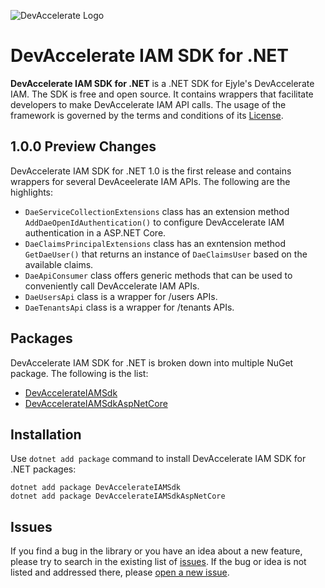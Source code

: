 ![DevAccelerate Logo](https://github.com/ejyle/devaccelerate-dotnet/blob/dev/assets/da_logo_sm.png?raw=true)
# DevAccelerate IAM SDK for .NET
**DevAccelerate IAM SDK for .NET** is a .NET SDK for Ejyle's DevAccelerate IAM. The SDK is free and open source. It contains wrappers that facilitate developers to make DevAccelerate IAM API calls. The usage of the framework is governed by the terms and conditions of its [License](https://github.com/ejyle/devaccelerate-iam-dotnet-sdk/blob/master/LICENSE).
## 1.0.0 Preview Changes
DevAccelerate IAM SDK for .NET 1.0 is the first release and contains wrappers for several DevAceelerate IAM APIs. The following are the highlights:
* ```DaeServiceCollectionExtensions``` class has an extension method ```AddDaeOpenIdAuthentication()``` to configure DevAccelerate IAM authentication in a ASP.NET Core.
* ```DaeClaimsPrincipalExtensions``` class has an exntension method ```GetDaeUser()``` that returns an instance of ```DaeClaimsUser``` based on the available claims.
* ```DaeApiConsumer``` class offers generic methods that can be used to conveniently call DevAccelerate IAM APIs.
* ```DaeUsersApi``` class is a wrapper for /users APIs.
* ```DaeTenantsApi``` class is a wrapper for /tenants APIs.
## Packages
DevAccelerate IAM SDK for .NET is broken down into multiple NuGet package. The following is the list:
* [DevAccelerateIAMSdk](https://www.nuget.org/packages/DevAccelerateIAMSdk)
* [DevAccelerateIAMSdkAspNetCore](https://www.nuget.org/packages/DevAccelerateIAMSdkAspNetCore)
## Installation
Use ```dotnet add package``` command to install DevAccelerate IAM SDK for .NET packages:
```
dotnet add package DevAccelerateIAMSdk
dotnet add package DevAccelerateIAMSdkAspNetCore
```
## Issues
If you find a bug in the library or you have an idea about a new feature, please try to search in the existing list of [issues](https://github.com/ejyle/devaccelerate-iam-dotnet-sdk/issues). If the bug or idea is not listed and addressed there, please [open a new issue](https://github.com/ejyle/devaccelerate-iam-dotnet-sdk/issues/new).
